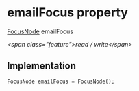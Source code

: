 


# emailFocus property







[FocusNode](https:api.flutter.dev/flutter/widgets/FocusNode-class.html) emailFocus
  
_\<span class="feature"\>read / write\</span\>_






## Implementation

```dart
FocusNode emailFocus = FocusNode();
```







